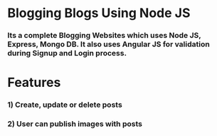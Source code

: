 # Blogging Blogs Using Node JS

### Its a complete Blogging Websites which uses Node JS, Express, Mongo DB. It also uses Angular JS for validation during Signup and Login process.

# Features

### 1) Create, update or delete posts
### 2) User can publish images with posts
